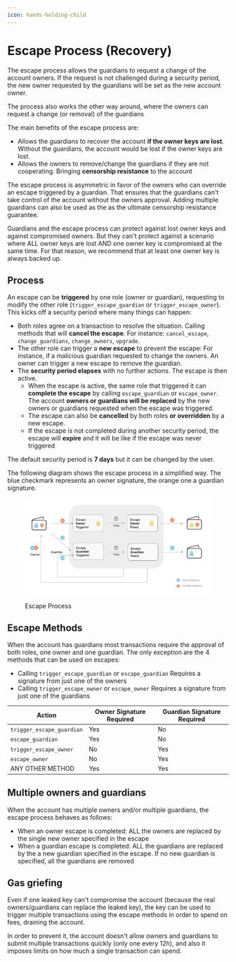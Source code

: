 ```yaml
---
icon: hands-holding-child
---
```


# Escape Process (Recovery)

The escape process allows the guardians to request a change of the account owners. If the request is not challenged during a security period, the new owner requested by the guardians will be set as the new account owner.

The process also works the other way around, where the owners can request a change (or removal) of the guardians

The main benefits of the escape process are:

* Allows the guardians to recover the account **if the owner keys are lost**. Without the guardians, the account would be lost if the owner keys are lost.
* Allows the owners to remove/change the guardians if they are not cooperating. Bringing **censorship resistance** to the account

The escape process is asymmetric in favor of the owners who can override an escape triggered by a guardian. That ensures that the guardians can't take control of the account without the owners approval. Adding multiple guardians can also be used as the as the ultimate censorship resistance guarantee.

Guardians and the escape process can protect against lost owner keys and against compromised owners. But they can't protect against a scenario where ALL owner keys are lost AND one owner key is compromised at the same time. For that reason, we recommend that at least one owner key is always backed up.

## Process

An escape can be **triggered** by one role (owner or guardian), requesting to modify the other role (`trigger_escape_guardian` or `trigger_escape_owner`). This kicks off a security period where many things can happen:

* Both roles agree on a transaction to resolve the situation. Calling methods that will **cancel the escape**. For instance: `cancel_escape`, `change_guardians`, `change_owners`, `upgrade`.
* The other role can trigger a **new escape** to prevent the escape: For instance, if a malicious guardian requested to change the owners. An owner can trigger a new escape to remove the guardian.
* The **security period elapses** with no further actions. The escape is then active.
  * When the escape is active, the same role that triggered it can **complete the escape** by calling `escape_guardian` or `escape_owner`. The account **owners or guardians will be replaced** by the new owners or guardians requested when the escape was triggered.
  * The escape can also be **cancelled** by both roles **or overridden** by a new escape.
  * If the escape is not completed during another security period, the escape will **expire** and it will be like if the escape was never triggered

The default security period is **7 days** but it can be changed by the user.

The following diagram shows the escape process in a simplified way. The blue checkmark represents an owner signature, the orange one a guardian signature.

<figure><img src="escape.png" alt="escape process"><figcaption><p>Escape Process</p></figcaption></figure>

## Escape Methods

When the account has guardians most transactions require the approval of both roles, one owner and one guardian. The only exception are the 4 methods that can be used on escapes:

* Calling `trigger_escape_guardian` or `escape_guardian` Requires a signature from just one of the owners
* Calling `trigger_escape_owner` or `escape_owner` Requires a signature from just one of the guardians

| Action                    | Owner Signature Required | Guardian Signature Required |
| ------------------------- | ------------------------ | --------------------------- |
| `trigger_escape_guardian` | Yes                      | No                          |
| `escape_guardian`         | Yes                      | No                          |
| `trigger_escape_owner`    | No                       | Yes                         |
| `escape_owner`            | No                       | Yes                         |
| ANY OTHER METHOD          | Yes                      | Yes                         |

## Multiple owners and guardians

When the account has multiple owners and/or multiple guardians, the escape process behaves as follows:

* When an owner escape is completed: ALL the owners are replaced by the single new owner specified in the escape
* When a guardian escape is completed: ALL the guardians are replaced by the a new guardian specified in the escape. If no new guardian is specified, all the guardians are removed

## Gas griefing

Even if one leaked key can't compromise the account (because the real owners/guardians can replace the leaked key), the key can be used to trigger multiple transactions using the escape methods in order to spend on fees, draining the account.

In order to prevent it, the account doesn't allow owners and guardians to submit multiple transactions quickly (only one every 12h), and also it imposes limits on how much a single transaction can spend.
